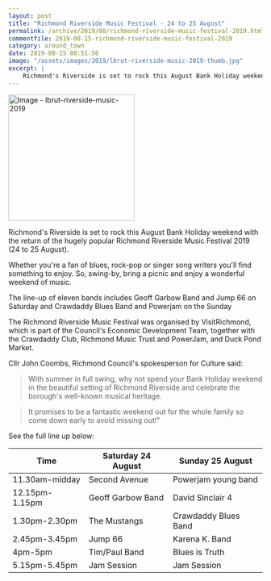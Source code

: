 ```yaml
---
layout: post
title: "Richmond Riverside Music Festival - 24 to 25 August"
permalink: /archive/2019/08/richmond-riverside-music-festival-2019.html
commentfile: 2019-08-15-richmond-riverside-music-festival-2019
category: around_town
date: 2019-08-15 08:51:58
image: "/assets/images/2019/lbrut-riverside-music-2019-thumb.jpg"
excerpt: |
    Richmond's Riverside is set to rock this August Bank Holiday weekend with the return of the hugely popular Richmond Riverside Music Festival 2019 (24 to 25 August).
---
```

<a href="/assets/images/2019/lbrut-riverside-music-2019.jpg" title="Click for a larger image"><img src="/assets/images/2019/lbrut-riverside-music-2019-thumb.jpg" width="250" alt="Image - lbrut-riverside-music-2019"  class="photo right"/></a>

Richmond's Riverside is set to rock this August Bank Holiday weekend with the return of the hugely popular Richmond Riverside Music Festival 2019 (24 to 25 August).

Whether you're a fan of blues, rock-pop or singer song writers you'll find something to enjoy. So, swing-by, bring a picnic and enjoy a wonderful weekend of music.

The line-up of eleven bands includes Geoff Garbow Band and Jump 66 on Saturday and Crawdaddy Blues Band and Powerjam on the Sunday

The Richmond Riverside Music Festival was organised by VisitRichmond, which is part of the Council's Economic Development Team, together with the Crawdaddy Club, Richmond Music Trust and PowerJam, and Duck Pond Market.

Cllr John Coombs, Richmond Council's spokesperson for Culture said:

> With summer in full swing, why not spend your Bank Holiday weekend in the beautiful setting of Richmond Riverside and celebrate the borough's well-known musical heritage.

> It promises to be a fantastic weekend out for the whole family so come down early to avoid missing out!"

See the full line up below:

|Time|Saturday 24 August|Sunday 25 August|
|----|------------------|----------------|
|11.30am-midday|Second Avenue|Powerjam young band|
|12.15pm-1.15pm|Geoff Garbow Band|David Sinclair 4|
|1.30pm-2.30pm|The Mustangs|Crawdaddy Blues Band|
|2.45pm-3.45pm|Jump 66|Karena K. Band|
|4pm-5pm|Tim/Paul Band|Blues is Truth|
|5.15pm-5.45pm|Jam Session|Jam Session|
